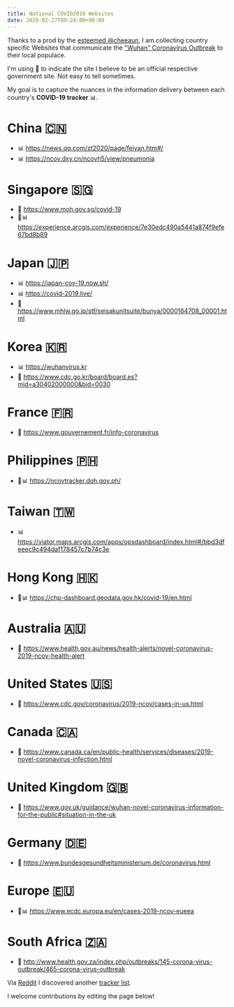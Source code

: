 ```yaml
---
title: National COVID2019 Websites
date: 2020-02-27T09:24:00+08:00
---
```


Thanks to a prod by the [esteemed
@cheeaun](https://twitter.com/cheeaun/status/1232658527572774912), I am
collecting country specific Websites that communicate the ["Wuhan" Coronavirus
Outbreak](https://en.wikipedia.org/wiki/2019%E2%80%9320_coronavirus_outbreak) to their local populace.

I'm using 👮 to indicate the site I believe to be an official respective
government site. Not easy to tell sometimes.

My goal is to capture the nuances in the information delivery between each
country's **COVID-19 tracker** 📊.

# China 🇨🇳

* 📊 https://news.qq.com/zt2020/page/feiyan.htm#/
* 📊 https://ncov.dxy.cn/ncovh5/view/pneumonia

# Singapore 🇸🇬

* 👮 https://www.moh.gov.sg/covid-19
* 👮📊 https://experience.arcgis.com/experience/7e30edc490a5441a874f9efe67bd8b89

# Japan 🇯🇵

* 📊 https://japan-cov-19.now.sh/
* 📊 https://covid-2019.live/
* 👮 https://www.mhlw.go.jp/stf/seisakunitsuite/bunya/0000164708_00001.html

# Korea 🇰🇷

* 📊 https://wuhanvirus.kr
* 👮 https://www.cdc.go.kr/board/board.es?mid=a30402000000&bid=0030

# France 🇫🇷

* 👮 https://www.gouvernement.fr/info-coronavirus

# Philippines 🇵🇭

* 👮📊 https://ncovtracker.doh.gov.ph/

# Taiwan 🇹🇼

* 📊 https://viator.maps.arcgis.com/apps/opsdashboard/index.html#/bbd3dfeeec9c494daf178457c7b74c3e

# Hong Kong 🇭🇰

* 👮📊 https://chp-dashboard.geodata.gov.hk/covid-19/en.html

# Australia 🇦🇺

* 👮 https://www.health.gov.au/news/health-alerts/novel-coronavirus-2019-ncov-health-alert

# United States 🇺🇸

* 👮 https://www.cdc.gov/coronavirus/2019-ncov/cases-in-us.html

# Canada 🇨🇦

* 👮 https://www.canada.ca/en/public-health/services/diseases/2019-novel-coronavirus-infection.html

# United Kingdom 🇬🇧

* 👮 https://www.gov.uk/guidance/wuhan-novel-coronavirus-information-for-the-public#situation-in-the-uk

# Germany 🇩🇪

* 👮 https://www.bundesgesundheitsministerium.de/coronavirus.html

# Europe 🇪🇺

* 👮📊 https://www.ecdc.europa.eu/en/cases-2019-ncov-eueea

# South Africa 🇿🇦

* 👮 http://www.health.gov.za/index.php/outbreaks/145-corona-virus-outbreak/465-corona-virus-outbreak

Via [Reddit](https://www.reddit.com/r/Coronavirus/comments/fa7uco/list_of_national_covid19_tracking_websites_work/) I discovered another [tracker list](https://www.notion.so/44a0635465f4461ea0c8b0b388054569?v=610e123a445c46dc9a7dbbd2eea949db).

I welcome contributions by editing the page below!
